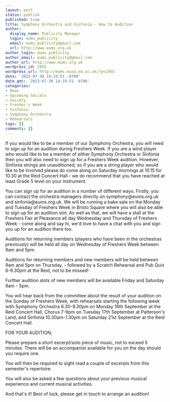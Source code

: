 ```yaml
---
layout: post
status: publish
published: true
title: Symphony Orchestra and Sinfonia - How to Audition
author:
  display_name: Publicity Manager
  login: eums_publicity
  email: eums.publicity@gmail.com
  url: http://www.eums.org.uk
author_login: eums_publicity
author_email: eums.publicity@gmail.com
author_url: http://www.eums.org.uk
wordpress_id: 2955
wordpress_url: http://eums.eusa.ed.ac.uk/?p=2955
date: '2013-07-30 14:19:51 -0700'
date_gmt: '2013-07-30 14:19:51 -0700'
categories:
- News
- Upcoming Socials
- Society
- Fresher's Week
- Sinfonia
- Symphony Orchestra
- Rehearsals
tags: []
comments: []
---
```

<p>If you would like to be a member of our Symphony Orchestra, you will need to sign up for an audition during Freshers Week. If you are a wind player who would like to be a member of either Symphony Orchestra or Sinfonia then you will also need to sign up for a Freshers Week audition.  However,  Sinfonia strings are unauditioned, so if you are a string player who would like to be involved please do come along on Saturday mornings at 10.15 for 10.30 at the Reid Concert Hall -  we do recommend that you have reached at least Grade 5 level on your instrument.</p>
<p>You can sign up for an audition in a number of different ways. Firstly, you can contact the orchestra managers directly on symphony@eums.org.uk and sinfonia@eums.org.uk. We will be running a bake sale on the Monday and Tuesday of Freshers Week in Bristo Square where you will also be able to sign up for an audition slot. As well as that, we will have a stall at the Freshers Fair at Pleasance all day Wednesday and Thursday of Freshers Week - come along and say hi, we'd love to have a chat with you and sign you up for an audition there too.</p>
<p>Auditions for returning members (players who have been in the orchestras previously) will be held all day on Wednesday of Freshers Week between 9am and 5pm.</p>
<p>Auditions for returning members and new members will be held between 9am and 5pm on Thursday, - followed by a Scratch Rehearsal and Pub Quiz 6-9.30pm at the Reid, not to be missed!</p>
<p>Further audition slots of new members will be available Friday and Saturday 9am - 5pm.</p>
<p>You will hear back from the committee about the result of your audition on the Sunday of Freshers Week, with rehearsals starting the following week with Symphony Orchestra 6.30-9.30pm on Monday 16th September at the Reid Concert Hall, Chorus 7-9pm on Tuesday 17th September at Patterson's Land, and Sinfonia 10.30am-1.30pm on Saturday 21st September at the Reid Concert Hall.</p>
<p>FOR YOUR AUDITION;</p>
<p>Please prepare a short excerpt&#47;solo piece of music, not to exceed 5 minutes. There will be an accompanist available for you on the day should you require one.</p>
<p>You will then be required to sight read a couple of excerpts from this semester's repertoire.</p>
<p>You will also be asked a few questions about your previous musical experience and current musical activities.</p>
<p>And that's it! Best of luck, please get in touch to arrange an audition!</p>
